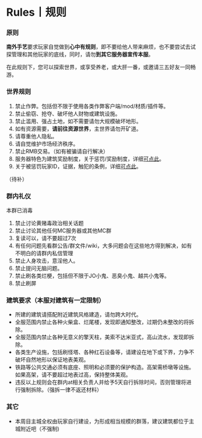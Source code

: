 # Rules丨规则

### 原则

**南外手艺**要求玩家自觉做到**心中有规则**，即不要给他人带来麻烦，也不要尝试去试探管理和其他玩家的底线，同时，请勿**到其它服务器宣传本服**。

在此规则下，您可以探索世界，或享受养老，或大肝一番，或邀请三五好友一同畅游。

### 世界规则

1. 禁止作弊。包括但不限于使用各类作弊客户端/mod/材质/插件等。
2. 禁止偷窃、抢夺、破坏他人财物或建筑设施。
3. 禁止滥用、强占土地，如不需要请勿大规模破坏地形。
4. 如有资源需要，**请前往资源世界**，主世界请勿开矿道。
5. 请尊重他人隐私。
6. 请自觉维护市场经济秩序。
7. 禁止RMB交易。（如有被骗请自行解决）
8. 服务器特色为建筑奖励制度，关于惩罚/奖励制度，详细[可点此](wiki/Reward-punishment.md)。
9. 关于被惩罚玩家ID，证据，触犯的条例，详细[可点此](server/banner.md)。

（待补）

### 群内礼仪

本群已消毒

1. 禁止讨论黄赌毒政治相关话题 
2. 禁止讨论其他任何MC服务器或其他MC群
3. 复读可以，请不要超过7次
4. 有任何问题先看群公告/群文件/wiki，大多问题会在这些地方得到解决，如有不明白的请群内私信管理
5. 禁止人身攻击，意淫他人。
6. 禁止提问无脑问题。
7. 禁止刷各类烂梗，包括但不限于JO小鬼、恶臭小鬼、越共小鬼等。
8. 禁止刷屏

### 建筑要求（本服对建筑有一定限制）

- 所建的建筑请搭配附近建筑风格建造，请勿跨大时代。
- 全服范围内禁止各种火柴盒、烂尾楼，发现即通知整改，过期仍未整改的将拆除。
- 全服范围内禁止各种无意义的擎天柱，美索不达米亚式，高山流水，发现即拆除。
- 各类生产设施，包括刷怪塔、各种红石设备等，请建设在地下或下界，力争不破坏自然地形以保证地表美观。
- 铁路等公共交通必须有底座、照明和必须要的保护构造。高架需桥墩等设施。如果高架，请不要超过地表过高，保持整体美观。
- 违反以上规则会在群内at相关负责人并给予5天自行拆除时间，否则管理将进行强制拆除。（强拆一律不返还材料）

### 其它

- 本周目主城全权由玩家自行建设，为形成相当规模的群落，建议建筑都位于主城附近吧（不强制)
